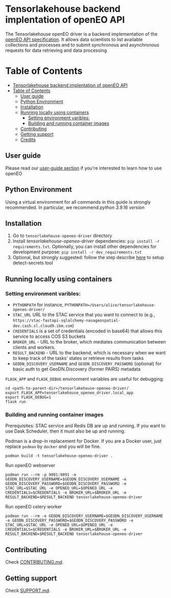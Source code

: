 # Tensorlakehouse backend implentation of openEO API

The Tensorlakehouse openEO driver is a backend implementation of the [openEO API specification](https://openeo.org/documentation/1.0/developers/api/reference.html). It allows data scientists to list available collections and processes and to submit synchronous and asynchronous requests for data retrieving and data processing

# Table of Contents
- [Tensorlakehouse backend implentation of openEO API](#tensorlakehouse-backend-implentation-of-openeo-api)
- [Table of Contents](#table-of-contents)
  - [User guide](#user-guide)
  - [Python Environment](#python-environment)
  - [Installation](#installation)
  - [Running locally using containers](#running-locally-using-containers)
    - [Setting environment varibles:](#setting-environment-varibles)
    - [Building and running container images](#building-and-running-container-images)
  - [Contributing](#contributing)
  - [Getting support](#getting-support)
  - [Credits](#credits)

## User guide

Please read our [user-guide section](./docs/userguide.md) if you're interested to learn how to use openEO

## Python Environment

Using a virtual environment for all commands in this guide is strongly recommended. In particular, we recommend *python 3.9.16 version*

## Installation

1. Go to `tensorlakehouse-openeo-driver` directory
2. Install *tensorlakehouse-openeo-driver* dependencies: `pip install -r requirements.txt`. Optionally, you can install other dependencies for development purpose: `pip install -r dev_requirements.txt`
3. Optional, but strongly suggested: follow the step describe [here](https://w3.ibm.com/w3publisher/detect-secrets) to setup detect-secrets tool

## Running locally using containers


### Setting environment varibles:

 - `PYTHONPATH` for instance, `PYTHONPATH=/Users/alice/tensorlakehouse-openeo-driver/`
 - `STAC_URL` URL to the STAC service that you want to connect to (e.g., `https://stac-fastapi-sqlalchemy-nasageospatial-dev.cash.sl.cloud9.ibm.com`)
 - `CREDENTIALS` is a set of credentials (encoded in base64) that allows this service to access COS S3 buckets
 - `BROKER_URL` - URL to the broker, which mediates communication between clients and workers.
 - `RESULT_BACKEND` - URL to the backend, which is necessary when we want to keep track of the tasks' states or retrieve results from tasks
 - `GEODN_DISCOVERY_USERNAME` and `GEODN_DISCOVERY_PASSWORD` (optional) for basic auth to get GeoDN.Discovery (former PAIRS) metadata

`FLASK_APP` and `FLASK_DEBUG` environment variables are useful for debugging:

```shell
cd <path-to-parent-dir>/tensorlakehouse-openeo-driver/
export FLASK_APP=tensorlakehouse_openeo_driver.local_app
export FLASK_DEBUG=1
flask run
```

### Building and running container images

Prerequisites: STAC service and Redis DB are up and running. If you want to use Dask Scheduler, then it must also be up and running.

Podman is a drop-in replacement for Docker. If you are a Docker user, just replace `podman` by `docker` and you will be fine. 

```shell
podman build -t tensorlakehouse-openeo-driver .
```

Run openEO webserver

```shell
podman run --rm -p 9091:9091 -e GEODN_DISCOVERY_USERNAME=$GEODN_DISCOVERY_USERNAME -e GEODN_DISCOVERY_PASSWORD=$GEODN_DISCOVERY_PASSWORD -e STAC_URL=$STAC_URL -e OPENEO_URL=$OPENEO_URL -e CREDENTIALS=$CREDENTIALS -e BROKER_URL=$BROKER_URL -e RESULT_BACKEND=$RESULT_BACKEND tensorlakehouse-openeo-driver
```

Run openEO celery worker
```shell
podman run --rm -e GEODN_DISCOVERY_USERNAME=$GEODN_DISCOVERY_USERNAME -e GEODN_DISCOVERY_PASSWORD=$GEODN_DISCOVERY_PASSWORD -e STAC_URL=$STAC_URL -e OPENEO_URL=$OPENEO_URL -e CREDENTIALS=$CREDENTIALS -e BROKER_URL=$BROKER_URL -e RESULT_BACKEND=$RESULT_BACKEND tensorlakehouse-openeo-driver
```

## Contributing

Check [CONTRIBUTING.md](.github/CONTRIBUTING.md).

## Getting support

Check [SUPPORT.md](.github/SUPPORT.md).


